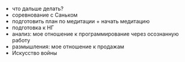 - что дальше делать?
- соревнование с Саньком
- подготовить план по медитации + начать медитацию
- подготовка к НГ
- анализ: мое отношение к программирование через осознанную работу
- размышления: мое отношение к продажам
- Искусство войны

